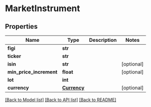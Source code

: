 # MarketInstrument

## Properties
Name | Type | Description | Notes
------------ | ------------- | ------------- | -------------
**figi** | **str** |  | 
**ticker** | **str** |  | 
**isin** | **str** |  | [optional] 
**min_price_increment** | **float** |  | [optional] 
**lot** | **int** |  | 
**currency** | [**Currency**](Currency.md) |  | [optional] 

[[Back to Model list]](../README.md#documentation-for-models) [[Back to API list]](../README.md#documentation-for-api-endpoints) [[Back to README]](../README.md)

